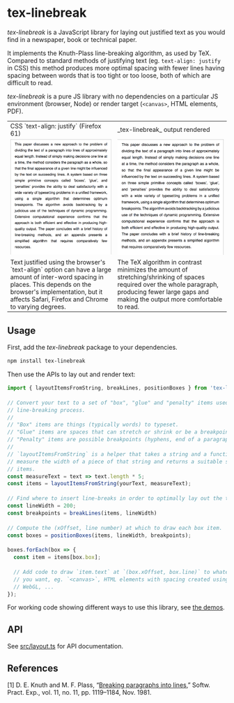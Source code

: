 # tex-linebreak

_tex-linebreak_ is a JavaScript library for laying out justified text as you
would find in a newspaper, book or technical paper.

It implements the Knuth-Plass line-breaking algorithm, as used by TeX. Compared
to standard methods of justifying text (eg.  `text-align: justify` in CSS) this
method produces more optimal spacing with fewer lines having spacing between
words that is too tight or too loose, both of which are difficult to read.

_tex-linebreak_ is a pure JS library with no dependencies on a particular JS
environment (browser, Node) or render target (`<canvas>`, HTML elements, PDF).

<table>
  <tr>
    <td>CSS `text-align: justify` (Firefox 61)</td>
    <td>_tex-linebreak_ output rendered</td>
  </tr>
  <tr>
    <td><img width="400" src="images/css-text-align-output.png"></td>
    <td><img width="400" src="images/tex-linebreak-output.png"></td>
  </tr>
  <tr>
    <td>Text justified using the browser's `text-align` option
        can have a large amount of inter-word spacing in places.
        This depends on the browser's implementation, but it affects
        Safari, Firefox and Chrome to varying degrees.</td>
    <td>The TeX algorithm in contrast minimizes the amount of
        stretching/shrinking of spaces required over the whole paragraph,
        producing fewer large gaps and making the output more comfortable
        to read.</td>
  </tr>
</table>

## Usage

First, add the _tex-linebreak_ package to your dependencies.

```sh
npm install tex-linebreak
```

Then use the APIs to lay out and render text:

```js
import { layoutItemsFromString, breakLines, positionBoxes } from 'tex-linebreak';

// Convert your text to a set of "box", "glue" and "penalty" items used by the
// line-breaking process.
//
// "Box" items are things (typically words) to typeset.
// "Glue" items are spaces that can stretch or shrink or be a breakpoint.
// "Penalty" items are possible breakpoints (hyphens, end of a paragraph etc.).
//
// `layoutItemsFromString` is a helper that takes a string and a function to
// measure the width of a piece of that string and returns a suitable set of
// items.
const measureText = text => text.length * 5;
const items = layoutItemsFromString(yourText, measureText);

// Find where to insert line-breaks in order to optimally lay out the text.
const lineWidth = 200;
const breakpoints = breakLines(items, lineWidth)

// Compute the (xOffset, line number) at which to draw each box item.
const boxes = positionBoxes(items, lineWidth, breakpoints);

boxes.forEach(box => {
  const item = items[box.box];

  // Add code to draw `item.text` at `(box.xOffset, box.line)` to whatever output
  // you want, eg. `<canvas>`, HTML elements with spacing created using CSS,
  // WebGL, ...
});
```

For working code showing different ways to use this library, see [the
demos](src/demos/).

## API

See [src/layout.ts](src/layout.ts) for API documentation.

## References

[1] D. E. Knuth and M. F. Plass, “[Breaking paragraphs into lines](http://www.eprg.org/G53DOC/pdfs/knuth-plass-breaking.pdf),” Softw. Pract. Exp., vol. 11, no. 11, pp. 1119–1184, Nov. 1981.
